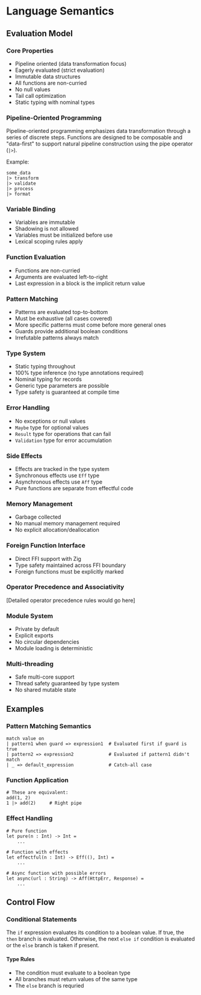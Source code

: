 # Language Semantics

## Evaluation Model

### Core Properties

- Pipeline oriented (data transformation focus)
- Eagerly evaluated (strict evaluation)
- Immutable data structures
- All functions are non-curried
- No null values
- Tail call optimization
- Static typing with nominal types

### Pipeline-Oriented Programming

Pipeline-oriented programming emphasizes data transformation through a series of discrete steps. Functions are designed to be composable and "data-first" to support natural pipeline construction using the pipe operator (`|>`).

Example:
```mn
some_data
|> transform
|> validate
|> process
|> format
```

### Variable Binding

- Variables are immutable
- Shadowing is not allowed
- Variables must be initialized before use
- Lexical scoping rules apply

### Function Evaluation

- Functions are non-curried 
- Arguments are evaluated left-to-right
- Last expression in a block is the implicit return value

### Pattern Matching

- Patterns are evaluated top-to-bottom
- Must be exhaustive (all cases covered)
- More specific patterns must come before more general ones
- Guards provide additional boolean conditions
- Irrefutable patterns always match

### Type System

- Static typing throughout
- 100% type inference (no type annotations required)
- Nominal typing for records
- Generic type parameters are possible
- Type safety is guaranteed at compile time

### Error Handling

- No exceptions or null values
- `Maybe` type for optional values
- `Result` type for operations that can fail
- `Validation` type for error accumulation

### Side Effects

- Effects are tracked in the type system
- Synchronous effects use `Eff` type
- Asynchronous effects use `Aff` type
- Pure functions are separate from effectful code

### Memory Management

- Garbage collected
- No manual memory management required
- No explicit allocation/deallocation

### Foreign Function Interface

- Direct FFI support with Zig
- Type safety maintained across FFI boundary
- Foreign functions must be explicitly marked

### Operator Precedence and Associativity

[Detailed operator precedence rules would go here]

### Module System

- Private by default
- Explicit exports
- No circular dependencies
- Module loading is deterministic

### Multi-threading

- Safe multi-core support
- Thread safety guaranteed by type system
- No shared mutable state

## Examples

### Pattern Matching Semantics

```mn
match value on
| pattern1 when guard => expression1  # Evaluated first if guard is true
| pattern2 => expression2             # Evaluated if pattern1 didn't match
| _ => default_expression             # Catch-all case
```

### Function Application

```mn
# These are equivalent:
add(1, 2)
1 |> add(2)     # Right pipe
```

### Effect Handling

```mn
# Pure function
let pure(n : Int) -> Int =
    ...

# Function with effects
let effectful(n : Int) -> Eff((), Int) =
    ...

# Async function with possible errors
let async(url : String) -> Aff(HttpErr, Response) =
    ...
```

## Control Flow

### Conditional Statements

The `if` expression evaluates its condition to a boolean value. If true, the 
`then` branch is evaluated. Otherwise, the next `else if` condition is evaluated
or the `else` branch is taken if present.

#### Type Rules

- The condition must evaluate to a boolean type
- All branches must return values of the same type
- The `else` branch is requried
